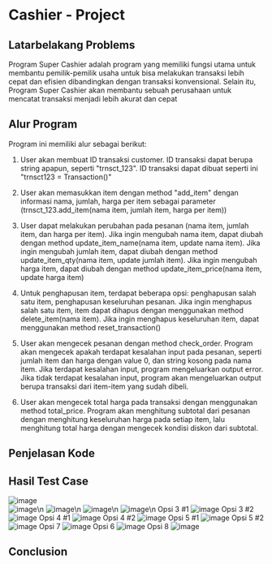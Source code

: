 # Cashier - Project

## Latarbelakang Problems
Program Super Cashier adalah program yang memiliki fungsi utama untuk membantu pemilik-pemilik usaha untuk bisa melakukan transaksi lebih cepat dan efisien dibandingkan dengan transaksi konvensional. Selain itu, Program Super Cashier akan membantu sebuah perusahaan untuk mencatat transaksi menjadi lebih akurat dan cepat
## Alur Program
Program ini memiliki alur sebagai berikut:
1. User akan membuat ID transaksi customer. ID transaksi dapat berupa string apapun, seperti "trnsct_123". ID transaksi dapat dibuat seperti ini "trnsct123 = Transaction()"

2. User akan memasukkan item dengan method "add_item" dengan informasi nama, jumlah, harga per item sebagai parameter (trnsct_123.add_item(nama item, jumlah item, harga per item))

3. User dapat melakukan perubahan pada pesanan (nama item, jumlah item, dan harga per item). Jika ingin mengubah nama item, dapat diubah dengan method update_item_name(nama item, update nama item). Jika ingin mengubah jumlah item, dapat diubah dengan method update_item_qty(nama item, update jumlah item). Jika ingin mengubah harga item, dapat diubah dengan method update_item_price(nama item, update harga item)

4. Untuk penghapusan item, terdapat beberapa opsi: penghapusan salah satu item, penghapusan keseluruhan pesanan. Jika ingin menghapus salah satu item, item dapat dihapus dengan menggunakan method delete_item(nama item). Jika ingin menghapus keseluruhan item, dapat menggunakan method reset_transaction()

5. User akan mengecek pesanan dengan method check_order. Program akan mengecek apakah terdapat kesalahan input pada pesanan, seperti jumlah item dan harga dengan value 0, dan string kosong pada nama item. Jika terdapat kesalahan input, program mengeluarkan output error. Jika tidak terdapat kesalahan input, program akan mengeluarkan output berupa transaksi dari item-item yang sudah dibeli.

6. User akan mengecek total harga pada transaksi dengan menggunakan method total_price. Program akan menghitung subtotal dari pesanan dengan menghitung keseluruhan harga pada setiap item, lalu menghitung total harga dengan mengecek kondisi diskon dari subtotal.

## Penjelasan Kode
## Hasil Test Case
![image](https://user-images.githubusercontent.com/113890684/218240907-685763f1-568f-457e-9d1b-46478fe0734b.png)<br />
![image](https://user-images.githubusercontent.com/113890684/218240925-2a91f532-1dd4-49e2-9c16-c068fcd9c81d.png)\n
![image](https://user-images.githubusercontent.com/113890684/218240939-97e4fdd1-69f8-4f51-9b1b-1df8863b4024.png)\n
![image](https://user-images.githubusercontent.com/113890684/218240951-d6da0d7e-5bcb-434e-8e8b-532062733881.png)\n
![image](https://user-images.githubusercontent.com/113890684/218240977-e415262f-7b7e-441d-9a12-24af68b63a29.png)\n
Opsi 3 #1
![image](https://user-images.githubusercontent.com/113890684/218241019-4a16bf65-b26d-4619-b375-74d566170194.png)
Opsi 3 #2
![image](https://user-images.githubusercontent.com/113890684/218241042-f33defb4-80db-41d3-9995-b3a4c71baad6.png)
Opsi 4 #1
![image](https://user-images.githubusercontent.com/113890684/218241058-9d1ede13-3044-445a-b3cf-c76e45d1fc42.png)
Opsi 4 #2
![image](https://user-images.githubusercontent.com/113890684/218241082-34da4ceb-c141-470a-aac8-8287a4d034c0.png)
Opsi 5 #1
![image](https://user-images.githubusercontent.com/113890684/218241098-11bbb46e-b8ef-4ad5-9a18-b298b82ee27e.png)
Opsi 5 #2
![image](https://user-images.githubusercontent.com/113890684/218241128-5121cbc3-5716-4b3e-8af3-39bf943036ee.png)
Opsi 7
![image](https://user-images.githubusercontent.com/113890684/218241152-f335dd21-8f9d-4ce2-98b6-9e41e09c91b8.png)
Opsi 6
![image](https://user-images.githubusercontent.com/113890684/218241198-13484e49-68ae-42f5-97c5-4f793950ebbd.png) 
Opsi 8
![image](https://user-images.githubusercontent.com/113890684/218241321-115c4da5-5530-4385-8c81-23d2084cf66c.png)

## Conclusion
